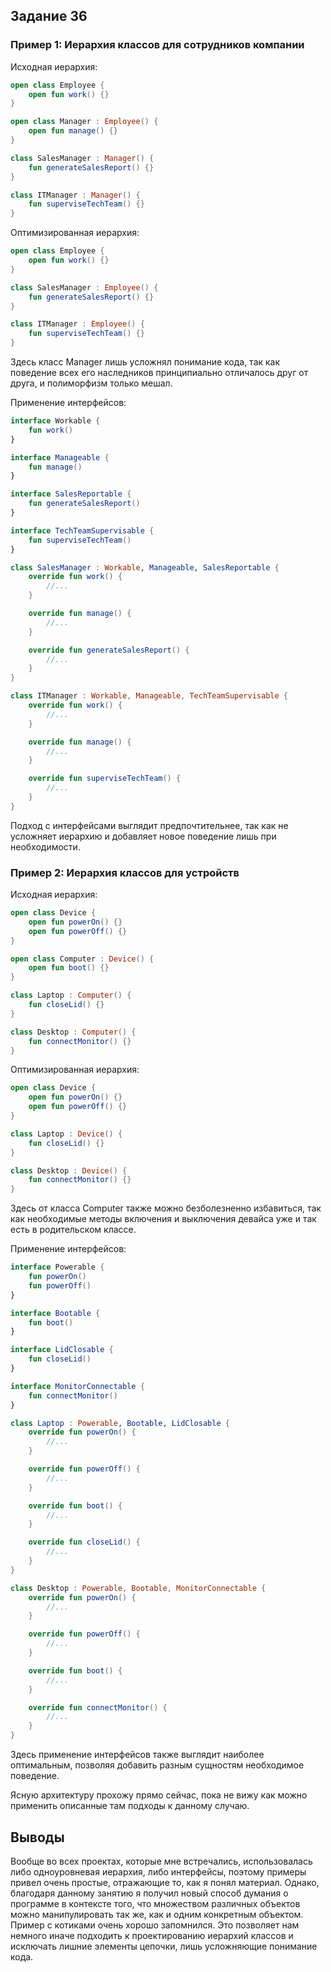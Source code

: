 ## Задание 36

### Пример 1: Иерархия классов для сотрудников компании
Исходная иерархия:

```kotlin
open class Employee {
    open fun work() {}
}

open class Manager : Employee() {
    open fun manage() {}
}

class SalesManager : Manager() {
    fun generateSalesReport() {}
}

class ITManager : Manager() {
    fun superviseTechTeam() {}
}

```

Оптимизированная иерархия:

```kotlin
open class Employee {
    open fun work() {}
}

class SalesManager : Employee() {
    fun generateSalesReport() {}
}

class ITManager : Employee() {
    fun superviseTechTeam() {}
}

```

Здесь класс Manager лишь усложнял понимание кода, так как поведение всех его наследников принципиально отличалось друг от
друга, и полиморфизм только мешал.

Применение интерфейсов:

```kotlin
interface Workable {
    fun work()
}

interface Manageable {
    fun manage()
}

interface SalesReportable {
    fun generateSalesReport()
}

interface TechTeamSupervisable {
    fun superviseTechTeam()
}

class SalesManager : Workable, Manageable, SalesReportable {
    override fun work() {
        //...
    }

    override fun manage() {
        //...
    }

    override fun generateSalesReport() {
        //...
    }
}

class ITManager : Workable, Manageable, TechTeamSupervisable {
    override fun work() {
        //...
    }

    override fun manage() {
        //...
    }

    override fun superviseTechTeam() {
        //...
    }
}

```

Подход с интерфейсами выглядит предпочтительнее, так как не усложняет иерархию и добавляет новое поведение лишь при необходимости.

### Пример 2: Иерархия классов для устройств
Исходная иерархия:

```kotlin
open class Device {
    open fun powerOn() {}
    open fun powerOff() {}
}

open class Computer : Device() {
    open fun boot() {}
}

class Laptop : Computer() {
    fun closeLid() {}
}

class Desktop : Computer() {
    fun connectMonitor() {}
}

```

Оптимизированная иерархия:

```kotlin
open class Device {
    open fun powerOn() {}
    open fun powerOff() {}
}

class Laptop : Device() {
    fun closeLid() {}
}

class Desktop : Device() {
    fun connectMonitor() {}
}

```

Здесь от класса Computer также можно безболезненно избавиться, так как необходимые методы включения и
выключения девайса уже и так есть в родительском классе.

Применение интерфейсов:

```kotlin
interface Powerable {
    fun powerOn()
    fun powerOff()
}

interface Bootable {
    fun boot()
}

interface LidClosable {
    fun closeLid()
}

interface MonitorConnectable {
    fun connectMonitor()
}

class Laptop : Powerable, Bootable, LidClosable {
    override fun powerOn() {
        //...
    }

    override fun powerOff() {
        //...
    }

    override fun boot() {
        //...
    }

    override fun closeLid() {
        //...
    }
}

class Desktop : Powerable, Bootable, MonitorConnectable {
    override fun powerOn() {
        //...
    }

    override fun powerOff() {
        //...
    }

    override fun boot() {
        //...
    }

    override fun connectMonitor() {
        //...
    }
}

```

Здесь применение интерфейсов также выглядит наиболее оптимальным, позволяя добавить разным сущностям
необходимое поведение.

Ясную архитектуру прохожу прямо сейчас, пока не вижу как можно применить описанные там подходы к данному случаю.

## Выводы

Вообще во всех проектах, которые мне встречались, использовалась либо одноуровневая иерархия, либо интерфейсы, поэтому
примеры привел очень простые, отражающие то, как я понял материал. Однако, благодаря данному занятию я получил новый способ 
думания о программе в контексте того, что множеством различных объектов можно манипулировать так же, 
как и одним конкретным объектом. Пример с котиками очень хорошо запомнился. Это позволяет нам немного иначе подходить к проектированию
иерархий классов и исключать лишние элементы цепочки, лишь усложняющие понимание кода.